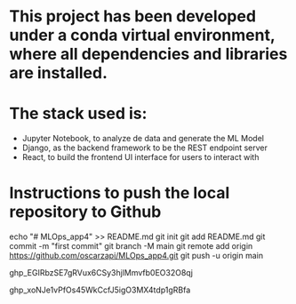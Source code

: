 # This project has been developed under a conda virtual environment, where all dependencies and libraries are installed.

# The stack used is:
- Jupyter Notebook, to analyze de data and generate the ML Model
- Django, as the backend framework to be the REST endpoint server
- React, to build the frontend UI interface for users to interact with


# Instructions to push the local repository to Github
echo "# MLOps_app4" >> README.md
git init
git add README.md
git commit -m "first commit"
git branch -M main
git remote add origin https://github.com/oscarzapi/MLOps_app4.git
git push -u origin main

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

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